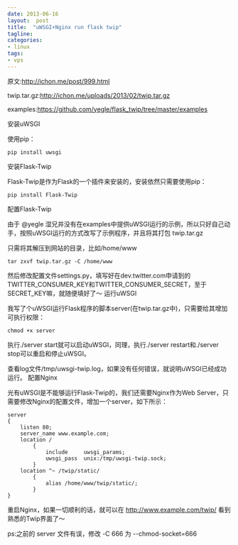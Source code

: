 ```yaml
---
date: 2013-06-16
layout:  post
title:  "uWSGI+Nginx run flask twip"
tagline:
categories:
- linux
tags:
- vps
---
```


原文:http://ichon.me/post/999.html

twip.tar.gz:http://ichon.me/uploads/2013/02/twip.tar.gz

examples:https://github.com/yegle/flask_twip/tree/master/examples

安装uWSGI

使用pip：

    pip install uwsgi

安装Flask-Twip

Flask-Twip是作为Flask的一个插件来安装的，安装依然只需要使用pip：

    pip install Flask-Twip

配置Flask-Twip

由于 @yegle 湿兄并没有在examples中提供uWSGI运行的示例，所以只好自己动手，按照uWSGI运行的方式改写了示例程序，并且将其打包 twip.tar.gz

只需将其解压到网站的目录，比如/home/www

    tar zxvf twip.tar.gz -C /home/www

然后修改配置文件settings.py，填写好在dev.twitter.com申请到的TWITTER_CONSUMER_KEY和TWITTER_CONSUMER_SECRET，至于SECRET_KEY嘛，就随便填好了～
运行uWSGI

我写了个uWSGI运行Flask程序的脚本server(在twip.tar.gz中)，只需要给其增加可执行权限：

    chmod +x server

执行./server start就可以启动uWSGI，同理，执行./server restart和./server stop可以重启和停止uWSGI。

查看log文件/tmp/uwsgi-twip.log，如果没有任何错误，就说明uWSGI已经成功运行。
配置Nginx

光有uWSGI是不能够运行Flask-Twip的，我们还需要Nginx作为Web Server，只需要修改Nginx的配置文件，增加一个server，如下所示：

    server
    {
        listen 80;
        server_name www.example.com;
        location /
            {
                include     uwsgi_params;
                uwsgi_pass  unix:/tmp/uwsgi-twip.sock;
            }
        location ^~ /twip/static/
            {
                alias /home/www/twip/static/;
            }
    }

重启Nginx，如果一切顺利的话，就可以在 http://www.example.com/twip/ 看到熟悉的Twip界面了～

ps:之前的 server 文件有误，修改 -C 666 为 --chmod-socket=666
